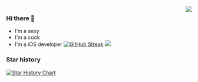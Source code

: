 <img align="right" src="https://github-readme-stats.vercel.app/api?username=crazypoo&show_icons=true&icon_color=CE1D2D&text_color=718096&bg_color=ffffff&hide_title=true" />

### Hi there 👋
- I’m a sexy
- I’m a cook
- I’m a iOS developer
[![GitHub Streak](http://github-readme-streak-stats.herokuapp.com?user=crazypoo&theme=dark&locale=zh_Hans)](https://git.io/streak-stats)
![](https://github-readme-stats.vercel.app/api/top-langs/?username=crazypoo&theme=dark&hide_border=false&include_all_commits=true&count_private=true&layout=compact)
### Star history
[![Star History Chart](https://api.star-history.com/svg?repos=crazypoo/PTools&type=Date)](https://star-history.com/#crazypoo/PTools&Date)

